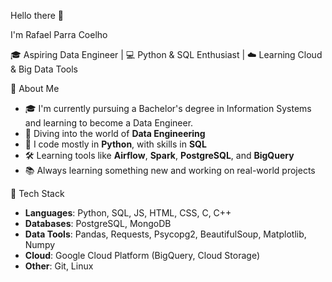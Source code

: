 Hello there 👋

I'm Rafael Parra Coelho

🎓 Aspiring Data Engineer | 💻 Python & SQL Enthusiast | ☁️ Learning Cloud & Big Data Tools
        
🚀 About Me
 
- 🎓 I'm currently pursuing a Bachelor's degree in Information Systems and learning to become a Data Engineer.
- 🧩 Diving into the world of **Data Engineering**
- 🐍 I code mostly in **Python**, with skills in **SQL**
- 🛠️ Learning tools like **Airflow**, **Spark**, **PostgreSQL**, and **BigQuery**
- 📚 Always learning something new and working on real-world projects

🔧 Tech Stack
 
- **Languages**: Python, SQL, JS, HTML, CSS, C, C++
- **Databases**: PostgreSQL, MongoDB
- **Data Tools**: Pandas, Requests, Psycopg2, BeautifulSoup, Matplotlib, Numpy
- **Cloud**: Google Cloud Platform (BigQuery, Cloud Storage)
- **Other**: Git, Linux
